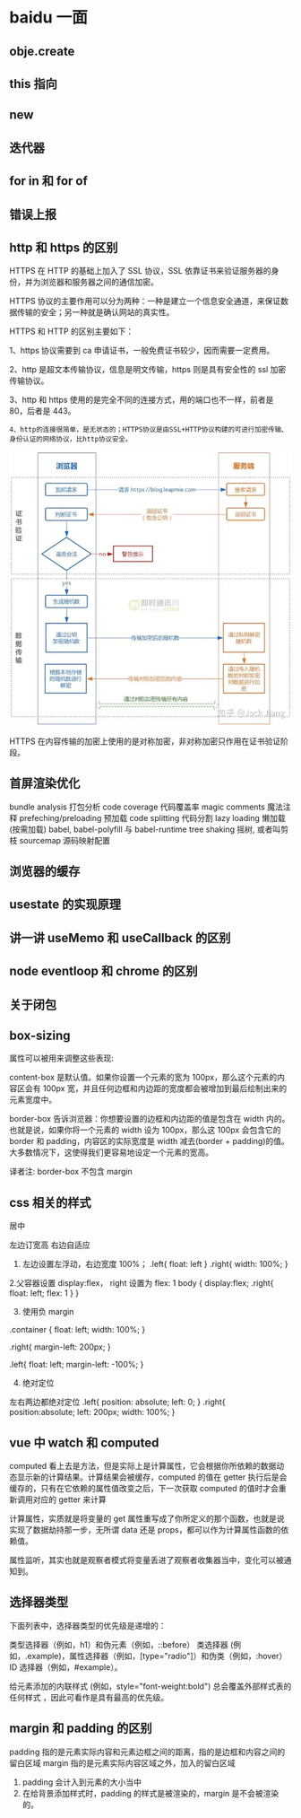 # baidu 一面

## obje.create

## this 指向

## new

## 迭代器

## for in 和 for of

## 错误上报

## http 和 https 的区别

HTTPS 在 HTTP 的基础上加入了 SSL 协议，SSL 依靠证书来验证服务器的身份，并为浏览器和服务器之间的通信加密。

HTTPS 协议的主要作用可以分为两种：一种是建立一个信息安全通道，来保证数据传输的安全；另一种就是确认网站的真实性。

HTTPS 和 HTTP 的区别主要如下：

1、https 协议需要到 ca 申请证书，一般免费证书较少，因而需要一定费用。

2、http 是超文本传输协议，信息是明文传输，https 则是具有安全性的 ssl 加密传输协议。

3、http 和 https 使用的是完全不同的连接方式，用的端口也不一样，前者是 80，后者是 443。

    4、http的连接很简单，是无状态的；HTTPS协议是由SSL+HTTP协议构建的可进行加密传输、身份认证的网络协议，比http协议安全。

![https传输过程](./0081Kckwgy1gkjulgytzhj30m80llq4h.webp)

HTTPS 在内容传输的加密上使用的是对称加密，非对称加密只作用在证书验证阶段。

## 首屏渲染优化

bundle analysis 打包分析
code coverage 代码覆盖率
magic comments 魔法注释
prefeching/preloading 预加载
code splitting 代码分割
lazy loading 懒加载(按需加载)
babel, babel-polyfill 与 babel-runtime
tree shaking 摇树, 或者叫剪枝
sourcemap 源码映射配置

## 浏览器的缓存

## usestate 的实现原理

## 讲一讲 useMemo 和 useCallback 的区别

## node eventloop 和 chrome 的区别

## 关于闭包

## box-sizing

属性可以被用来调整这些表现:

content-box 是默认值。如果你设置一个元素的宽为 100px，那么这个元素的内容区会有 100px 宽，并且任何边框和内边距的宽度都会被增加到最后绘制出来的元素宽度中。

border-box 告诉浏览器：你想要设置的边框和内边距的值是包含在 width 内的。也就是说，如果你将一个元素的 width 设为 100px，那么这 100px 会包含它的 border 和 padding，内容区的实际宽度是 width 减去(border + padding)的值。大多数情况下，这使得我们更容易地设定一个元素的宽高。

译者注: border-box 不包含 margin

## css 相关的样式

居中

左边订宽高 右边自适应

1. 左边设置左浮动，右边宽度 100%；
   .left{
   float: left
   }
   .right{
   width: 100%;
   }

2.父容器设置 display:flex， right 设置为 flex: 1
body {
display:flex;
.right{
float: left;
flex: 1
}
}

3. 使用负 margin

.container {
float: left;
width: 100%;
}

.right{
margin-left: 200px;
}

.left{
float: left;
margin-left: -100%;
}

4. 绝对定位

左右两边都绝对定位
.left{
position: absolute;
left: 0;
}
.right{
position:absolute;
left: 200px;
width: 100%;
}

## vue 中 watch 和 computed

computed 看上去是方法，但是实际上是计算属性，它会根据你所依赖的数据动态显示新的计算结果。计算结果会被缓存，computed 的值在 getter 执行后是会缓存的，只有在它依赖的属性值改变之后，下一次获取 computed 的值时才会重新调用对应的 getter 来计算

计算属性，实质就是将变量的 get 属性重写成了你所定义的那个函数，也就是说实现了数据劫持那一步，无所谓 data 还是 props，都可以作为计算属性函数的依赖值。

属性监听，其实也就是观察者模式将变量丢进了观察者收集器当中，变化可以被通知到。

## 选择器类型

下面列表中，选择器类型的优先级是递增的：

类型选择器（例如，h1）和伪元素（例如，::before）
类选择器 (例如，.example)，属性选择器（例如，[type="radio"]）和伪类（例如，:hover）
ID 选择器（例如，#example）。

给元素添加的内联样式 (例如，style="font-weight:bold") 总会覆盖外部样式表的任何样式 ，因此可看作是具有最高的优先级。

## margin 和 padding 的区别

padding 指的是元素实际内容和元素边框之间的距离，指的是边框和内容之间的留白区域
margin 指的是元素实际内容区域之外，加入的留白区域

1. padding 会计入到元素的大小当中
2. 在给背景添加样式时，padding 的样式是被渲染的，margin 是不会被渲染的。
